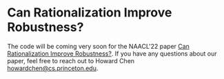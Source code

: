 # Can Rationalization Improve Robustness?

The code will be coming very soon for the NAACL'22 paper [Can Rationalization Improve Robustness?](). If you have any questions about our paper, feel free to reach out to Howard Chen [howardchen@cs.princeton.edu]().
